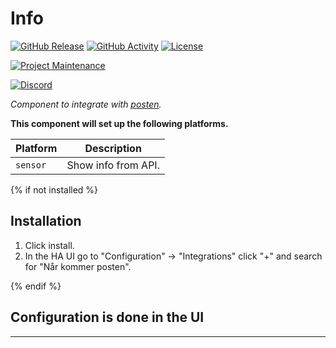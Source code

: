 # Info

[![GitHub Release][releases-shield]][releases]
[![GitHub Activity][commits-shield]][commits]
[![License][license-shield]][license]

[![Project Maintenance][maintenance-shield]][user_profile]

[![Discord][discord-shield]][discord]

_Component to integrate with [posten][posten]._

**This component will set up the following platforms.**

| Platform | Description         |
| -------- | ------------------- |
| `sensor` | Show info from API. |

{% if not installed %}

## Installation

1. Click install.
1. In the HA UI go to "Configuration" -> "Integrations" click "+" and search for "Når kommer posten".

{% endif %}

## Configuration is done in the UI

<!---->

---

[posten]: https://posten.no
[commits-shield]: https://img.shields.io/github/commit-activity/y/BobTheShoplifter/HomeAssistant-Posten.svg?style=for-the-badge
[commits]: https://github.com/BobTheShoplifter/HomeAssistant-Posten/commits/master
[discord]: https://2o.no/discord
[discord-shield]: https://img.shields.io/discord/856974237956177920.svg?style=for-the-badge
[license]: https://github.com/BobTheShoplifter/HomeAssistant-Posten/blob/main/LICENSE
[license-shield]: https://img.shields.io/github/license/BobTheShoplifter/HomeAssistant-Posten.svg?style=for-the-badge
[maintenance-shield]: https://img.shields.io/badge/maintainer-Daniel%20Christensen-blue.svg?style=for-the-badge
[releases-shield]: https://img.shields.io/github/release/BobTheShoplifter/HomeAssistant-Posten.svg?style=for-the-badge
[releases]: https://github.com/BobTheShoplifter/HomeAssistant-Posten/releases
[user_profile]: https://github.com/BobTheShoplifter
